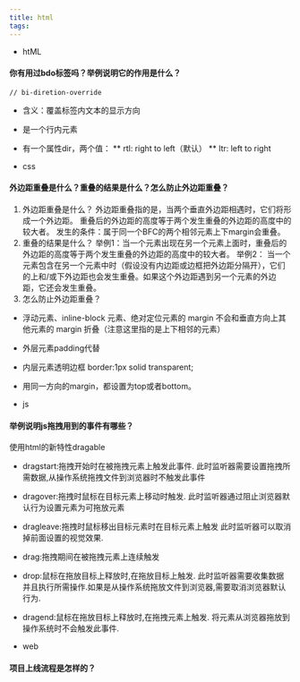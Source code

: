 ```yaml
---
title: html
tags:
---
```



* htML
#### 你有用过bdo标签吗？举例说明它的作用是什么？
```
// bi-diretion-override
```
* 含义：覆盖标签内文本的显示方向
* 是一个行内元素
* 有一个属性dir，两个值：
** rtl: right to left（默认）
** ltr: left to right

* css

#### 外边距重叠是什么？重叠的结果是什么？怎么防止外边距重叠？
1. 外边距重叠是什么？
外边距重叠指的是，当两个垂直外边距相遇时，它们将形成一个外边距。 重叠后的外边距的高度等于两个发生重叠的外边距的高度中的较大者。
发生的条件：属于同一个BFC的两个相邻元素上下margin会重叠。
2. 重叠的结果是什么？
举例1：当一个元素出现在另一个元素上面时，重叠后的外边距的高度等于两个发生重叠的外边距的高度中的较大者。
举例2： 当一个元素包含在另一个元素中时（假设没有内边距或边框把外边距分隔开），它们的上和/或下外边距也会发生重叠。如果这个外边距遇到另一个元素的外边距，它还会发生重叠。
3. 怎么防止外边距重叠？
* 浮动元素、inline-block 元素、绝对定位元素的 margin 不会和垂直方向上其他元素的 margin 折叠（注意这里指的是上下相邻的元素）
* 外层元素padding代替
* 内层元素透明边框 border:1px solid transparent;
* 用同一方向的margin，都设置为top或者bottom。


* js

#### 举例说明js拖拽用到的事件有哪些？
使用html的新特性dragable
* dragstart:拖拽开始时在被拖拽元素上触发此事件. 
  此时监听器需要设置拖拽所需数据,从操作系统拖拽文件到浏览器时不触发此事件
* dragover:拖拽时鼠标在目标元素上移动时触发.
  此时监听器通过阻止浏览器默认行为设置元素为可拖放元素
* dragleave:拖拽时鼠标移出目标元素时在目标元素上触发
  此时监听器可以取消掉前面设置的视觉效果.
* drag:拖拽期间在被拖拽元素上连续触发
* drop:鼠标在拖放目标上释放时,在拖放目标上触发.
  此时监听器需要收集数据并且执行所需操作.如果是从操作系统拖放文件到浏览器,需要取消浏览器默认行为.
* dragend:鼠标在拖放目标上释放时,在拖拽元素上触发.
  将元素从浏览器拖放到操作系统时不会触发此事件.

* web
#### 项目上线流程是怎样的？

